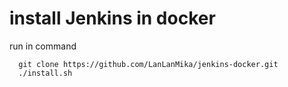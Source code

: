 # install Jenkins in docker

run in command

```
  git clone https://github.com/LanLanMika/jenkins-docker.git
  ./install.sh
```
